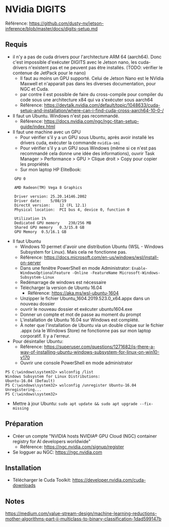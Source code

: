 # NVidia DIGITS
Référence: <https://github.com/dusty-nv/jetson-inference/blob/master/docs/digits-setup.md>

## Requis
* il n'y a pas de cuda drivers pour l'architecture ARM 64 (aarch64). Donc c'est impossible d'exécuter DIGITS avec le Jetson nano, les cuda-drivers n'existent pas et ne peuvent pas être installés. (TODO: vérifier le contenue de JetPack pour le nano) 
  * Il faut au moins un GPU supporté. Celui de Jetson Nano est le NVidia Maxwell et n'apparait pas dans les diverses documentation, pour NGC et Cuda. 
  * par contre il est possible de faire du cross-compile pour compiler du code sous une architecture x84 qui va s'exécuter sous aarch64
  * Référence: <https://devtalk.nvidia.com/default/topic/1048633/cuda-setup-and-installation/where-can-i-find-cuda-cross-aarch64-10-0-/>
* Il faut un Ubuntu. Windows n'est pas recommandé.
  * Référence: <https://docs.nvidia.com/ngc/ngc-titan-setup-guide/index.html> 
* Il faut une machine avec un GPU
  * Pour vérifier s'il y a un GPU sous Ubuntu, après avoir installé les drivers cuda, exécuter la commande `nvidia-smi`
  * Pour vérifier s'il y a un GPU sous Windows (même si ce n'est pas recommandé cela donne une idée des informations), ouvrir Task Manager > Performance > GPU > Clique droit > Copy pour copier les propriétés
  * Sur mon laptop HP EliteBook: 
```
	GPU 0

	AMD Radeon(TM) Vega 8 Graphics

	Driver version:	25.20.14146.2002
	Driver date:	5/08/19
	DirectX version:	12 (FL 12.1)
	Physical location:	PCI bus 4, device 0, function 0

	Utilization	1%
	Dedicated GPU memory	230/256 MB
	Shared GPU memory	0.3/15.8 GB
	GPU Memory	0.5/16.1 GB
```

* Il faut Ubuntu
  * Windows 10 permet d'avoir une distribution Ubuntu (WSL - Windows Subsystem for Linux). Mais cela ne fonctionne pas. 
  * Référence: <https://docs.microsoft.com/en-us/windows/wsl/install-on-server>
  * Dans une fenêtre PowerShell en mode Administrator: 
  `Enable-WindowsOptionalFeature -Online -FeatureName Microsoft-Windows-Subsystem-Linux`
  * Redémarrage de windows est nécessaire
  * Télécharger la version de Ubuntu 16.04
    * Référence: <https://aka.ms/wsl-ubuntu-1604>
  * Unzipper le fichier Ubuntu_1604.2019.523.0_x64.appx dans un nouveau dossier
  * ouvrir le nouveau dossier et exécuter ubuntu1604.exe
  * Donner un compte et mot de passe au moment du prompt
  * L'installation de Ubuntu 16.04 sur Windows est complété. 
  * À noter que l'installation de Ubuntu via un double clique sur le fichier .appx (via le Windows Store) ne fonctionne pas sur mon laptop corporatif. Il y a l'erreur.
* Pour désintaller Ubuntu: 
  * Référence: <https://superuser.com/questions/1271682/is-there-a-way-of-installing-ubuntu-windows-subsystem-for-linux-on-win10-v170>
  * Ouvrir une console PowerShell en mode administrator
```
PS C:\windows\system32> wslconfig /list
Windows Subsystem for Linux Distributions:
Ubuntu-16.04 (Default)
PS C:\windows\system32> wslconfig /unregister Ubuntu-16.04
Unregistering...
PS C:\windows\system32>
```
* Mettre à jour Ubuntu: `sudo apt update && sudo apt upgrade --fix-missing`

  
## Préparation
* Créer un compte "NVIDIA hosts NVIDIA® GPU Cloud (NGC) container registry for AI developers worldwide"
  * Référence: <https://ngc.nvidia.com/signup/register>
* Se logguer au NGC: <https://ngc.nvidia.com>

## Installation
 * Télécharger le Cuda Toolkit: <https://developer.nvidia.com/cuda-downloads>

## Notes
https://medium.com/value-stream-design/machine-learning-reductions-mother-algorithms-part-ii-multiclass-to-binary-classification-1dad599147b
